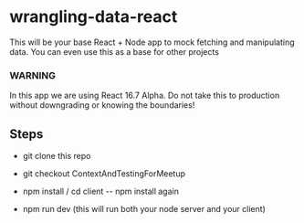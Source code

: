 # wrangling-data-react
This will be your base React + Node app to mock fetching and manipulating data. You can even use this as a base for other projects

### WARNING
In this app we are using React 16.7 Alpha. Do not take this to production without downgrading or knowing the boundaries!


## Steps

- git clone this repo

- git checkout ContextAndTestingForMeetup 

- npm install  / cd client -- npm install again

- npm run dev (this will run both your node server and your client)



